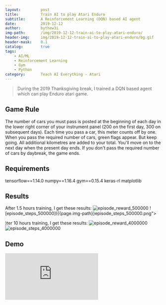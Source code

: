 ```yaml
---
layout:         post
title:          Train AI to play Atari Enduro
subtitle:       A Reinforcement Learning (DQN) based AI agent
date:           2019-12-12
author:         bythew3i
img-path:       /img/2019-12-12-train-ai-to-play-atari-enduro/
header-img:     img/2019-12-12-train-ai-to-play-atari-enduro/bg.gif
header-mask:    0.1
catalog:        true
tags:
    - AI/ML
    - Reinforcement Learning
    - Gym
    - Python
category:       Teach AI Everything - Atari
---
```


> During the 2019 Thanksgiving break, I trained a DQN based agent which can play Enduro atari game. 

## Game Rule
The number of cars you must pass is posted at the beginning of each day in the lower right corner of your instrument panel (200 on the first day, 300 on subsequent days). Each time you pass a car, this meter counts off by one. When you pass the required number of cars, green flags appear. But keep going. All additional kilometres are added to your total. You'll move on to the next day when the present day ends. If you don't pass the required number of cars by daybreak, the game ends.

## Requirements
tensorflow==1.14.0
numpy==1.16.4
gym==0.15.4
keras-rl
matplotlib



## Results
After 1.5 hours training, I get these results:
![episode_reward_500000]({{page.img-path}}episode_reward_500000.png)
![episode_steps_500000]({{page.img-path}}episode_steps_500000.png">


)ter 10 hours training, I get these results:
![episode_reward_4000000]({{page.img-path}}episode_reward_4000000.png)
![episode_steps_4000000]({{page.img-path}}episode_steps_4000000.png)



## Demo
<iframe src="https://www.youtube.com/embed/qv9AVpAmpJI" frameborder="0" allow="accelerometer; autoplay; encrypted-media; gyroscope; picture-in-picture" allowfullscreen></iframe>